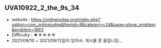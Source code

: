 ## UVA10922_2_the_9s_34
+ website : https://onlinejudge.org/index.php?option=com_onlinejudge&Itemid=8&category=24&page=show_problem&problem=1863
+ Difficulty : ★☆☆☆☆
+ 2021/09/10 ~ 2021/09/12일이 있어서. 게시물 못 올립니당...
